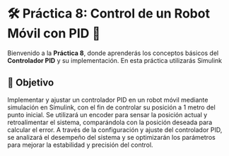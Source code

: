 
# 🛠️ Práctica 8: Control de un Robot Móvil con PID 🚀  

Bienvenido a la **Práctica 8**, donde aprenderás los conceptos básicos del **Controlador PID** y su implementación. En esta práctica utilizarás Simulink  

## 🎯 Objetivo  
Implementar y ajustar un controlador PID en un robot móvil mediante simulación en Simulink, con el fin de controlar su posición a 1 metro del punto inicial. Se utilizará un encoder para sensar la posición actual y retroalimentar el sistema, comparándola con la posición deseada para calcular el error. A través de la configuración y ajuste del controlador PID, se analizará el desempeño del sistema y se optimizarán los parámetros para mejorar la estabilidad y precisión del control.
